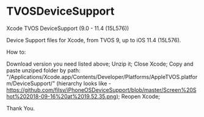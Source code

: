 # TVOSDeviceSupport

Xcode TVOS DeviceSupport (9.0 - 11.4 (15L576))

Device Support files for Xcode, from TVOS 9, up to iOS 11.4 (15L576).

How to:

Download version you need listed above;
Unzip it;
Close Xcode;
Copy and paste unziped folder by path: "/Applications/Xcode.app/Contents/Developer/Platforms/AppleTVOS.platform/DeviceSupport/" (hierarchy looks like - https://github.com/filsv/iPhoneOSDeviceSupport/blob/master/Screen%20Shot%202018-09-16%20at%2019.52.35.png);
Reopen Xcode;

Thank You.
